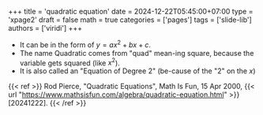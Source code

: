 +++
title = 'quadratic equation'
date = 2024-12-22T05:45:00+07:00
type = 'xpage2'
draft = false
math = true
categories = ['pages']
tags = ['slide-lib']
authors = ['viridi']
+++
<!--more-->

+ It can be in the form of $y = ax^2 + bx + c$.
+ The name Quadratic comes from "quad" mean-ing square, because the variable gets squared (like $x^2$).
+ It is also called an "Equation of Degree 2" (be-cause of the "2" on the $x$)

{{< ref >}}
Rod Pierce, "Quadratic Equations", Math Is Fun, 15 Apr 2000, {{< url "https://www.mathsisfun.com/algebra/quadratic-equation.html" >}} [20241222].
{{< /ref >}}
